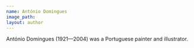 ```yaml
---
name: António Domingues
image_path:
layout: author
---
```

António Domingues (1921—2004) was a Portuguese painter and illustrator.
